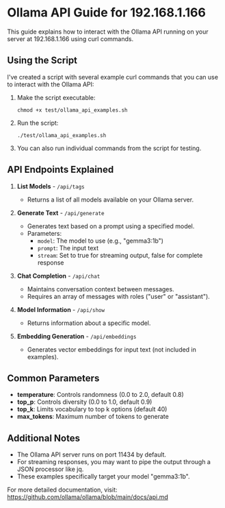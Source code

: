 # Ollama API Guide for 192.168.1.166

This guide explains how to interact with the Ollama API running on your server at 192.168.1.166 using curl commands.

## Using the Script

I've created a script with several example curl commands that you can use to interact with the Ollama API:

1. Make the script executable:
   ```
   chmod +x test/ollama_api_examples.sh
   ```

2. Run the script:
   ```
   ./test/ollama_api_examples.sh
   ```

3. You can also run individual commands from the script for testing.

## API Endpoints Explained

1. **List Models** - `/api/tags`
   - Returns a list of all models available on your Ollama server.

2. **Generate Text** - `/api/generate`
   - Generates text based on a prompt using a specified model.
   - Parameters:
     - `model`: The model to use (e.g., "gemma3:1b")
     - `prompt`: The input text
     - `stream`: Set to true for streaming output, false for complete response

3. **Chat Completion** - `/api/chat`
   - Maintains conversation context between messages.
   - Requires an array of messages with roles ("user" or "assistant").

4. **Model Information** - `/api/show`
   - Returns information about a specific model.

5. **Embedding Generation** - `/api/embeddings`
   - Generates vector embeddings for input text (not included in examples).

## Common Parameters

- **temperature**: Controls randomness (0.0 to 2.0, default 0.8)
- **top_p**: Controls diversity (0.0 to 1.0, default 0.9)
- **top_k**: Limits vocabulary to top k options (default 40)
- **max_tokens**: Maximum number of tokens to generate

## Additional Notes

- The Ollama API server runs on port 11434 by default.
- For streaming responses, you may want to pipe the output through a JSON processor like jq.
- These examples specifically target your model "gemma3:1b".

For more detailed documentation, visit:
https://github.com/ollama/ollama/blob/main/docs/api.md
